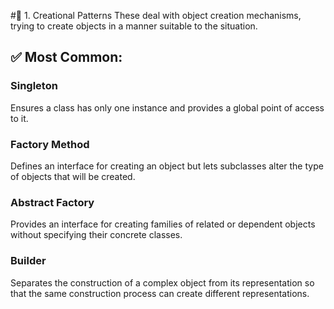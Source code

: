#🔹 1. Creational Patterns
These deal with object creation mechanisms, trying to create objects in a manner suitable to the situation.

## ✅ Most Common:
### Singleton
Ensures a class has only one instance and provides a global point of access to it.
### Factory Method
Defines an interface for creating an object but lets subclasses alter the type of objects that will be created.
### Abstract Factory
Provides an interface for creating families of related or dependent objects without specifying their concrete classes.
### Builder
Separates the construction of a complex object from its representation so that the same construction process can create different representations.
